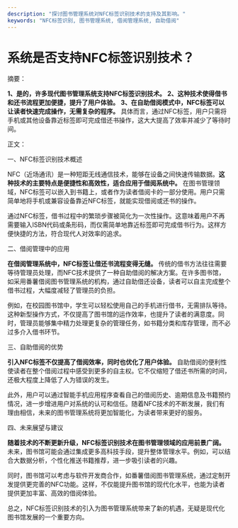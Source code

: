 ```yaml
---
description: "探讨图书管理系统对NFC标签识别技术的支持及其影响。"
keywords: "NFC标签识别, 图书管理系统, 借阅管理系统, 自助借阅"
---
```

# 系统是否支持NFC标签识别技术？

摘要：

**1、是的，许多现代图书管理系统支持NFC标签识别技术。** **2、这种技术使得借书和还书流程更加便捷，提升了用户体验。** **3、在自助借阅模式中，NFC标签可以让读者快速完成操作，无需复杂的程序。** 具体而言，通过NFC标签，用户只需将手机或其他设备靠近标签即可完成借还书操作，这大大提高了效率并减少了等待时间。

正文：

一、NFC标签识别技术概述

NFC（近场通讯）是一种短距无线通信技术，能够在设备之间快速传输数据。**这种技术的主要特点是便捷性和高效性，适合应用于借阅系统中。** 在图书管理领域，NFC标签可以嵌入到书籍上，或者作为读者借阅卡的一部分使用。用户只需简单地将手机或兼容设备靠近NFC标签，就能实现借阅或还书的操作。

通过NFC标签，借书过程中的繁琐步骤被简化为一次性操作。这意味着用户不再需要输入ISBN代码或条形码，而仅需简单地靠近标签即可完成借书行为。这样方便快捷的方法，符合现代人对效率的追求。

二、借阅管理中的应用

**在借阅管理系统中，NFC标签让借还书流程变得无缝。** 传统的借书方法往往需要等待管理员处理，而NFC技术提供了一种自助借阅的解决方案。在许多图书馆，如采用番薯借阅图书管理系统的机构，通过自助借还设备，读者可以自主完成整个借书过程，大幅度减轻了管理员的负担。

例如，在校园图书馆中，学生可以轻松使用自己的手机进行借书，无需排队等待。这种新型操作方式，不仅提高了图书馆的运作效率，也提升了读者的满意度。同时，管理员能够集中精力处理更复杂的管理任务，如书籍分类和库存管理，而不必过多介入借书环节。

三、自助借阅的优势

**引入NFC标签不仅提高了借阅效率，同时也优化了用户体验。** 自助借阅的便利性使读者在整个借阅过程中感受到更多的自主权。它不仅缩短了借还书所需的时间，还极大程度上降低了人为错误的发生。

此外，用户可以通过智能手机应用程序查看自己的借阅历史、逾期信息及书籍预约情况，进一步增进用户对系统的认可和信任。随着NFC技术的不断发展，我们有理由相信，未来的图书管理系统将更加智能化，为读者带来更好的服务。

四、未来展望与建议

**随着技术的不断更新升级，NFC标签识别技术在图书管理领域的应用前景广阔。** 未来，图书馆可能会通过集成更多高科技手段，提升整体管理水平。例如，可以结合大数据分析，个性化推送书籍推荐，进一步吸引读者的兴趣。

同时，图书馆可以考虑与软件开发商合作，如番薯借阅图书管理系统，通过定制开发提供更完善的NFC功能。这样，不仅能提升图书馆的现代化水平，也能为读者提供更加丰富、高效的借阅体验。

总之，NFC标签识别技术的引入为图书管理系统带来了新的机遇，无疑是现代化图书馆发展的一个重要方向。
